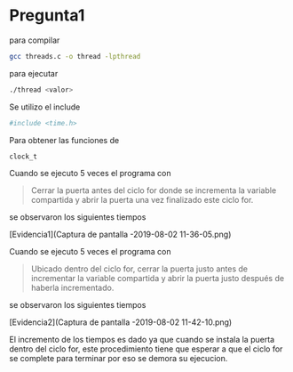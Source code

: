 # Pregunta1

para compilar 
```sh 
gcc threads.c -o thread -lpthread
``` 

para ejecutar

```sh 
./thread <valor>
``` 

Se utilizo el include 
```sh 
#include <time.h> 
``` 
Para obtener las funciones de 
```sh 
clock_t
```  
Cuando se ejecuto 5 veces el programa con 

>Cerrar la puerta antes del ciclo for donde se incrementa la variable compartida y abrir la puerta una vez finalizado este ciclo for.

se observaron los siguientes tiempos 

[Evidencia1](Captura de pantalla -2019-08-02 11-36-05.png)


Cuando se ejecuto 5 veces el programa con 

>Ubicado dentro del ciclo for, cerrar la puerta justo antes de incrementar la variable compartida y abrir la puerta justo después de haberla incrementado.

se observaron los siguientes tiempos

[Evidencia2](Captura de pantalla -2019-08-02 11-42-10.png)

El incremento de los tiempos es dado ya que cuando se instala la puerta dentro del ciclo for, este procedimiento tiene que esperar a que el ciclo for se complete para terminar por eso se demora su ejecucion.
